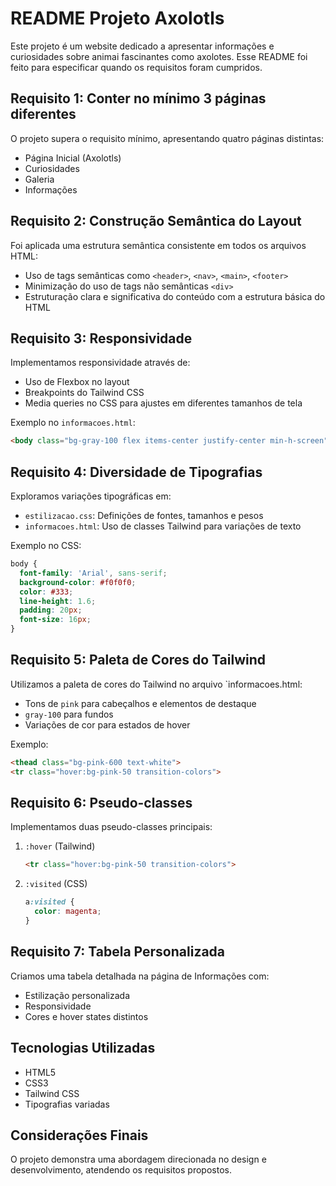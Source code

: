 # README Projeto Axolotls

Este projeto é um website dedicado a apresentar informações e curiosidades sobre animai fascinantes como axolotes. Esse README foi feito para especificar quando os requisitos foram cumpridos.

## Requisito 1: Conter no mínimo 3 páginas diferentes
O projeto supera o requisito mínimo, apresentando quatro páginas distintas:
- Página Inicial (Axolotls)
- Curiosidades
- Galeria
- Informações

## Requisito 2: Construção Semântica do Layout
Foi aplicada uma estrutura semântica consistente em todos os arquivos HTML:
- Uso de tags semânticas como `<header>`, `<nav>`, `<main>`, `<footer>`
- Minimização do uso de tags não semânticas `<div>`
- Estruturação clara e significativa do conteúdo com a estrutura básica do HTML

## Requisito 3: Responsividade
Implementamos responsividade através de:
- Uso de Flexbox no layout
- Breakpoints do Tailwind CSS
- Media queries no CSS para ajustes em diferentes tamanhos de tela

Exemplo no `informacoes.html`:
```html
<body class="bg-gray-100 flex items-center justify-center min-h-screen">
```

## Requisito 4: Diversidade de Tipografias
Exploramos variações tipográficas em:
- `estilizacao.css`: Definições de fontes, tamanhos e pesos
- `informacoes.html`: Uso de classes Tailwind para variações de texto

Exemplo no CSS:
```css
body {
  font-family: 'Arial', sans-serif;
  background-color: #f0f0f0;
  color: #333;
  line-height: 1.6;
  padding: 20px;
  font-size: 16px;
}
```

## Requisito 5: Paleta de Cores do Tailwind
Utilizamos a paleta de cores do Tailwind no arquivo `informacoes.html:
- Tons de `pink` para cabeçalhos e elementos de destaque
- `gray-100` para fundos
- Variações de cor para estados de hover

Exemplo:
```html
<thead class="bg-pink-600 text-white">
<tr class="hover:bg-pink-50 transition-colors">
```

## Requisito 6: Pseudo-classes
Implementamos duas pseudo-classes principais:
1. `:hover` (Tailwind)
   ```html
   <tr class="hover:bg-pink-50 transition-colors">
   ```

2. `:visited` (CSS)
   ```css
   a:visited {
     color: magenta;
   }
   ```

## Requisito 7: Tabela Personalizada
Criamos uma tabela detalhada na página de Informações com:
- Estilização personalizada
- Responsividade
- Cores e hover states distintos

## Tecnologias Utilizadas
- HTML5
- CSS3
- Tailwind CSS
- Tipografias variadas

## Considerações Finais
O projeto demonstra uma abordagem direcionada no design e desenvolvimento, atendendo os requisitos propostos.